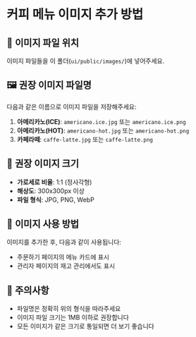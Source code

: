 # 커피 메뉴 이미지 추가 방법

## 📁 이미지 파일 위치
이미지 파일들을 이 폴더(`ui/public/images/`)에 넣어주세요.

## 🖼️ 권장 이미지 파일명
다음과 같은 이름으로 이미지 파일을 저장해주세요:

1. **아메리카노(ICE)**: `americano.ice.jpg` 또는 `americano.ice.png`
2. **아메리카노(HOT)**: `americano-hot.jpg` 또는 `americano-hot.png`
3. **카페라떼**: `caffe-latte.jpg` 또는 `caffe-latte.png`

## 📏 권장 이미지 크기
- **가로세로 비율**: 1:1 (정사각형)
- **해상도**: 300x300px 이상
- **파일 형식**: JPG, PNG, WebP

## 🔗 이미지 사용 방법
이미지를 추가한 후, 다음과 같이 사용됩니다:
- 주문하기 페이지의 메뉴 카드에 표시
- 관리자 페이지의 재고 관리에서도 표시

## 📝 주의사항
- 파일명은 정확히 위의 형식을 따라주세요
- 이미지 파일 크기는 1MB 이하로 권장합니다
- 모든 이미지가 같은 크기로 통일되면 더 보기 좋습니다
